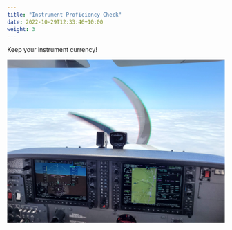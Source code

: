 ```yaml
---
title: "Instrument Proficiency Check"
date: 2022-10-29T12:33:46+10:00
weight: 3
---
```


Keep your instrument currency!

![Instrument Rating](/images/instrument-view.jpg)